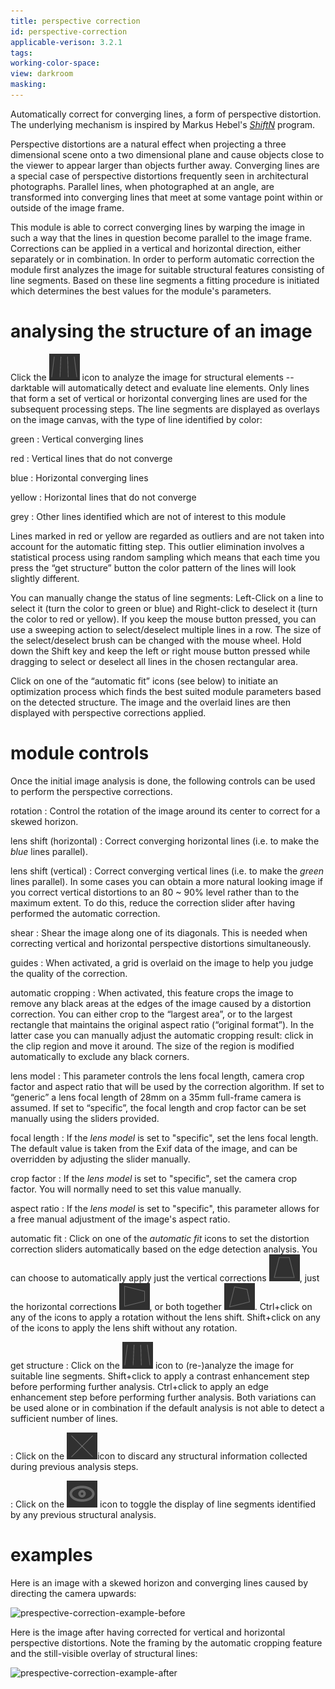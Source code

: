 ```yaml
---
title: perspective correction
id: perspective-correction
applicable-verison: 3.2.1
tags: 
working-color-space:  
view: darkroom
masking: 
---
```


Automatically correct for converging lines, a form of perspective distortion. The underlying mechanism is inspired by Markus Hebel's [_ShiftN_](http://www.shiftn.de/) program.

Perspective distortions are a natural effect when projecting a three dimensional scene onto a two dimensional plane and cause objects close to the viewer to appear larger than objects further away. Converging lines are a special case of perspective distortions frequently seen in architectural photographs. Parallel lines, when photographed at an angle, are transformed into converging lines that meet at some vantage point within or outside of the image frame.

This module is able to correct converging lines by warping the image in such a way that the lines in question become parallel to the image frame. Corrections can be applied in a vertical and horizontal direction, either separately or in combination. In order to perform automatic correction the module first analyzes the image for suitable structural features consisting of line segments. Based on these line segments a fitting procedure is initiated which determines the best values for the module's parameters.

# analysing the structure of an image

Click the ![structure-icon](./perspective-correction/icon-get-structure.png#icon) icon to analyze the image for structural elements -- darktable will automatically detect and evaluate line elements. Only lines that form a set of vertical or horizontal converging lines are used for the subsequent processing steps. The line segments are displayed as overlays on the image canvas, with the type of line identified by color:

green
: Vertical converging lines

red
: Vertical lines that do not converge

blue
: Horizontal converging lines

yellow
: Horizontal lines that do not converge

grey
: Other lines identified which are not of interest to this module

Lines marked in red or yellow are regarded as outliers and are not taken into account for the automatic fitting step. This outlier elimination involves a statistical process using random sampling which means that each time you press the “get structure” button the color pattern of the lines will look slightly different. 

You can manually change the status of line segments: Left-Click on a line to select it (turn the color to green or blue) and Right-click to deselect it (turn the color to red or yellow). If you keep the mouse button pressed, you can use a sweeping action to select/deselect multiple lines in a row. The size of the select/deselect brush can be changed with the mouse wheel. Hold down the Shift key and keep the left or right mouse button pressed while dragging to select or deselect all lines in the chosen rectangular area.

Click on one of the “automatic fit” icons (see below) to initiate an optimization process which finds the best suited module parameters based on the detected structure. The image and the overlaid lines are then displayed with perspective corrections applied.

# module controls

Once the initial image analysis is done, the following controls can be used to perform the perspective corrections.

rotation
: Control the rotation of the image around its center to correct for a skewed horizon.

lens shift (horizontal)
: Correct converging horizontal lines (i.e. to make the _blue_ lines parallel).

lens shift (vertical)
: Correct converging vertical lines (i.e. to make the _green_ lines parallel). In some cases you can obtain a more natural looking image if you correct vertical distortions to an 80 ~ 90% level rather than to the maximum extent. To do this, reduce the correction slider after having performed the automatic correction.

shear
: Shear the image along one of its diagonals. This is needed when correcting vertical and horizontal perspective distortions simultaneously.

guides
: When activated, a grid is overlaid on the image to help you judge the quality of the correction.

automatic cropping
: When activated, this feature crops the image to remove any black areas at the edges of the image caused by a distortion correction. You can either crop to the “largest area”, or to the largest rectangle that maintains the original aspect ratio (“original format”). In the latter case you can manually adjust the automatic cropping result: click in the clip region and move it around. The size of the region is modified automatically to exclude any black corners.

lens model
: This parameter controls the lens focal length, camera crop factor and aspect ratio that will be used by the correction algorithm. If set to “generic” a lens focal length of 28mm on a 35mm full-frame camera is assumed. If set to “specific”, the focal length and crop factor can be set manually using the sliders provided.

focal length
: If the _lens model_ is set to "specific", set the lens focal length. The default value is taken from the Exif data of the image, and can be overridden by adjusting the slider manually.

crop factor
: If the _lens model_ is set to "specific", set the camera crop factor. You will normally need to set this value manually.

aspect ratio
: If the _lens model_ is set to "specific", this parameter allows for a free manual adjustment of the image's aspect ratio.

automatic fit
: Click on one of the _automatic fit_ icons to set the distortion correction sliders automatically based on the edge detection analysis. You can choose to automatically apply just the vertical corrections ![vertical-icon](./perspective-correction/icon-vertical.png#icon), just the horizontal corrections ![horizontal-icon](./perspective-correction/icon-horizontal.png#icon), or both together ![both-icon](./perspective-correction/icon-both.png#icon). Ctrl+click on any of the icons to apply a rotation without the lens shift. Shift+click on any of the icons to apply the lens shift without any rotation.

get structure
: Click on the ![structure-icon](./perspective-correction/icon-get-structure.png#icon) icon to (re-)analyze the image for suitable line segments. Shift+click to apply a contrast enhancement step before performing further analysis. Ctrl+click to apply an edge enhancement step before performing further analysis. Both variations can be used alone or in combination if the default analysis is not able to detect a sufficient number of lines.

: Click on the ![cross-icon](./perspective-correction/icon-cross.png#icon)icon to discard any structural information collected during previous analysis steps.

: Click on the ![eye-icon](./perspective-correction/icon-eye.png#icon) icon to toggle the display of line segments identified by any previous structural analysis.

# examples

Here is an image with a skewed horizon and converging lines caused by directing the camera upwards:

![prespective-correction-example-before](./prespective-correction/perspective-correction-example-before.png#w66)

Here is the image after having corrected for vertical and horizontal perspective distortions. Note the framing by the automatic cropping feature and the still-visible overlay of structural lines:

![prespective-correction-example-after](./prespective-correction/perspective-correction-example-after.png#w66)



